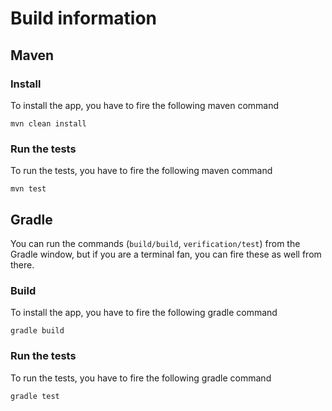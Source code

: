 # Build information

## Maven

### Install

To install the app, you have to fire the following maven command

`mvn clean install`

### Run the tests

To run the tests, you have to fire the following maven command

`mvn test`


## Gradle

You can run the commands (`build/build`, `verification/test`) from the Gradle window, but if you are a terminal fan, you can fire these as well from there.

### Build

To install the app, you have to fire the following gradle command

`gradle build`

### Run the tests

To run the tests, you have to fire the following gradle command

`gradle test`
